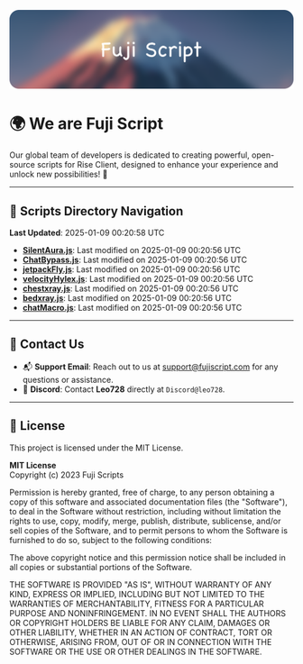![Banner](.github/b.webp)

# 🌍 **We are Fuji Script**

Our global team of developers is dedicated to creating powerful, open-source scripts for Rise Client, designed to enhance your experience and unlock new possibilities! 🌟

---
<!-- SCRIPTS_NAVIGATION_START -->
## 📂 **Scripts Directory Navigation**

**Last Updated**: 2025-01-09 00:20:58 UTC

- **[SilentAura.js](scripts/SilentAura.js)**: Last modified on 2025-01-09 00:20:56 UTC
- **[ChatBypass.js](scripts/ChatBypass.js)**: Last modified on 2025-01-09 00:20:56 UTC
- **[jetpackFly.js](scripts/jetpackFly.js)**: Last modified on 2025-01-09 00:20:56 UTC
- **[velocityHylex.js](scripts/velocityHylex.js)**: Last modified on 2025-01-09 00:20:56 UTC
- **[chestxray.js](scripts/chestxray.js)**: Last modified on 2025-01-09 00:20:56 UTC
- **[bedxray.js](scripts/bedxray.js)**: Last modified on 2025-01-09 00:20:56 UTC
- **[chatMacro.js](scripts/chatMacro.js)**: Last modified on 2025-01-09 00:20:56 UTC

<!-- SCRIPTS_NAVIGATION_END -->

---

## 💬 **Contact Us**  
- 📬 **Support Email**: Reach out to us at [support@fujiscript.com](mailto:support@fujiscript.com) for any questions or assistance.  
- 💬 **Discord**: Contact **Leo728** directly at `Discord@leo728`.

---

## 📜 **License**

This project is licensed under the MIT License.  

**MIT License**  
Copyright (c) 2023 Fuji Scripts  

Permission is hereby granted, free of charge, to any person obtaining a copy of this software and associated documentation files (the "Software"), to deal in the Software without restriction, including without limitation the rights to use, copy, modify, merge, publish, distribute, sublicense, and/or sell copies of the Software, and to permit persons to whom the Software is furnished to do so, subject to the following conditions:  

The above copyright notice and this permission notice shall be included in all copies or substantial portions of the Software.  

THE SOFTWARE IS PROVIDED "AS IS", WITHOUT WARRANTY OF ANY KIND, EXPRESS OR IMPLIED, INCLUDING BUT NOT LIMITED TO THE WARRANTIES OF MERCHANTABILITY, FITNESS FOR A PARTICULAR PURPOSE AND NONINFRINGEMENT. IN NO EVENT SHALL THE AUTHORS OR COPYRIGHT HOLDERS BE LIABLE FOR ANY CLAIM, DAMAGES OR OTHER LIABILITY, WHETHER IN AN ACTION OF CONTRACT, TORT OR OTHERWISE, ARISING FROM, OUT OF OR IN CONNECTION WITH THE SOFTWARE OR THE USE OR OTHER DEALINGS IN THE SOFTWARE.  
